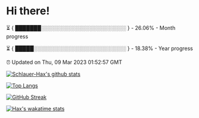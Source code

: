 # Hi there!

⏳ { ███████░░░░░░░░░░░░░░░░░░░░░░░ } - 26.06% - Month progress

⏳ { █████░░░░░░░░░░░░░░░░░░░░░░░░░ } - 18.38% - Year progress

⏰ Updated on Thu, 09 Mar 2023 01:52:57 GMT


[![Schlauer-Hax's github stats](https://github-readme-stats.vercel.app/api?username=Schlauer-Hax&show_icons=true&theme=dark&count_private=true)](https://github.com/Schlauer-Hax)


[![Top Langs](https://github-readme-stats.vercel.app/api/top-langs/?username=Schlauer-Hax&layout=compact&theme=dark)](https://github.com/Schlauer-Hax?tab=repositories)

[![GitHub Streak](https://streak-stats.demolab.com?user=Schlauer-Hax&theme=dark)](https://git.io/streak-stats)

[![Hax's wakatime stats](https://github-readme-stats.vercel.app/api/wakatime?username=Hax&theme=dark)](https://wakatime.com/@Hax)

